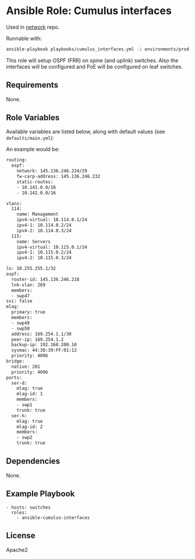 # Ansible Role: Cumulus interfaces

Used in [network](https://github.com/naturalis/network/) repo.

Runnable with:
```bash
ansible-playbook playbooks/cumulus_interfaces.yml -i environments/prod
```

This role will setup OSPF (FRR) on spine (and uplink) switches. Also the interfaces will be configured and PoE will be configured on leaf switches.

## Requirements

None.

## Role Variables

Available variables are listed below, along with default values (see `defaults/main.yml`):

An example would be:

```bash
routing:
  ospf:
    network: 145.136.246.224/29
    fw-carp-address: 145.136.246.232
    static-routes:
    - 10.141.0.0/16
    - 10.142.0.0/16

vlans:
  114:
    name: Management
    ipv4-virtual: 10.114.0.1/24
    ipv4-1: 10.114.0.2/24
    ipv4-2: 10.114.0.3/24
  115:
    name: Servers
    ipv4-virtual: 10.115.0.1/24
    ipv4-1: 10.115.0.2/24
    ipv4-2: 10.115.0.3/24

lo: 10.255.255.1/32
ospf:
  router-id: 145.136.246.218
  lnk-vlan: 269
  members:
  - swp47
svi: false
mlag:
  primary: true
  members:
  - swp49
  - swp50
  address: 169.254.1.1/30
  peer-ip: 169.254.1.2
  backup-ip: 192.168.200.10
  sysmac: 44:38:39:FF:01:12
  priority: 4096
bridge:
  native: 201
  priority: 4096
ports:
  ser-d:
    mlag: true
    mlag-id: 1
    members:
    - swp1
    trunk: true
  ser-h:
    mlag: true
    mlag-id: 2
    members:
    - swp2
    trunk: true
```

## Dependencies

None.

## Example Playbook

    - hosts: switches
      roles:
        - ansible-cumulus-interfaces

## License

Apache2
